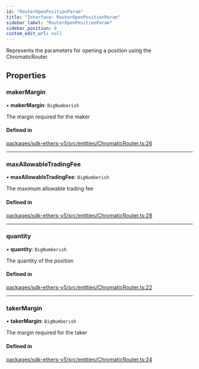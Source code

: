 ```yaml
---
id: "RouterOpenPositionParam"
title: "Interface: RouterOpenPositionParam"
sidebar_label: "RouterOpenPositionParam"
sidebar_position: 0
custom_edit_url: null
---
```


Represents the parameters for opening a position using the ChromaticRouter.

## Properties

### makerMargin

• **makerMargin**: `BigNumberish`

The margin required for the maker

#### Defined in

[packages/sdk-ethers-v5/src/entities/ChromaticRouter.ts:26](https://github.com/chromatic-protocol/sdk/blob/c9dd1e9/packages/sdk-ethers-v5/src/entities/ChromaticRouter.ts#L26)

___

### maxAllowableTradingFee

• **maxAllowableTradingFee**: `BigNumberish`

The maximum allowable trading fee

#### Defined in

[packages/sdk-ethers-v5/src/entities/ChromaticRouter.ts:28](https://github.com/chromatic-protocol/sdk/blob/c9dd1e9/packages/sdk-ethers-v5/src/entities/ChromaticRouter.ts#L28)

___

### quantity

• **quantity**: `BigNumberish`

The quantity of the position

#### Defined in

[packages/sdk-ethers-v5/src/entities/ChromaticRouter.ts:22](https://github.com/chromatic-protocol/sdk/blob/c9dd1e9/packages/sdk-ethers-v5/src/entities/ChromaticRouter.ts#L22)

___

### takerMargin

• **takerMargin**: `BigNumberish`

The margin required for the taker

#### Defined in

[packages/sdk-ethers-v5/src/entities/ChromaticRouter.ts:24](https://github.com/chromatic-protocol/sdk/blob/c9dd1e9/packages/sdk-ethers-v5/src/entities/ChromaticRouter.ts#L24)
